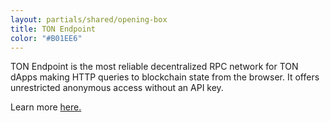 ```yaml
---
layout: partials/shared/opening-box
title: TON Endpoint
color: "#B01EE6"
---
```


TON Endpoint is the most reliable decentralized RPC network for TON dApps making HTTP queries to blockchain state from the browser. It offers unrestricted anonymous access without an API key.

Learn more [here.](/ton-gateway)